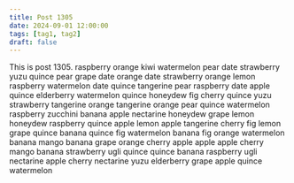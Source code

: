 ```yaml
---
title: Post 1305
date: 2024-09-01 12:00:00
tags: [tag1, tag2]
draft: false
---
```

This is post 1305.
raspberry
orange
kiwi
watermelon
pear
date
strawberry
yuzu
quince
pear
grape
date
orange
date
strawberry
orange
lemon
raspberry
watermelon
date
quince
tangerine
pear
raspberry
date
apple
quince
elderberry
watermelon
quince
honeydew
fig
cherry
quince
yuzu
strawberry
tangerine
orange
tangerine
orange
pear
quince
watermelon
raspberry
zucchini
banana
apple
nectarine
honeydew
grape
lemon
honeydew
raspberry
quince
apple
lemon
apple
tangerine
cherry
fig
lemon
grape
quince
banana
quince
fig
watermelon
banana
fig
orange
watermelon
banana
mango
banana
grape
orange
cherry
apple
apple
apple
cherry
mango
banana
strawberry
ugli
quince
quince
banana
raspberry
ugli
nectarine
apple
cherry
nectarine
yuzu
elderberry
grape
apple
quince
watermelon
